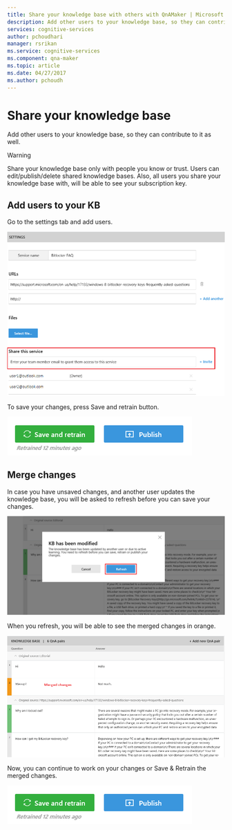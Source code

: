 ```yaml
---
title: Share your knowledge base with others with QnAMaker | Microsoft Docs
description: Add other users to your knowledge base, so they can contribute to it as well.
services: cognitive-services
author: pchoudhari
manager: rsrikan
ms.service: cognitive-services
ms.component: qna-maker
ms.topic: article
ms.date: 04/27/2017
ms.author: pchoudh
---
```


# Share your knowledge base #
Add other users to your knowledge base, so they can contribute to it as well.

>[!WARNING]
Share your knowledge base only with people you know or trust. Users can edit/publish/delete shared knowledge bases. Also, all users you share your knowledge base with, will be able to see your subscription key.

## Add users to your KB ##
Go to the settings tab and add users.

![alt text](../Images/addUserToService.png)

To save your changes, press Save and retrain button.

![alt text](../Images/kbSaveRetrain.png)

## Merge changes ##
In case you have unsaved changes, and another user updates the knowledge base, you will be asked to refresh before you can save your changes.

![alt text](../Images/refreshKb.png)

When you refresh, you will be able to see the merged changes in orange.

![alt text](../Images/mergedKb.png)

Now, you can continue to work on your changes or Save & Retrain the merged changes.

![alt text](../Images/kbSaveRetrain.png)
